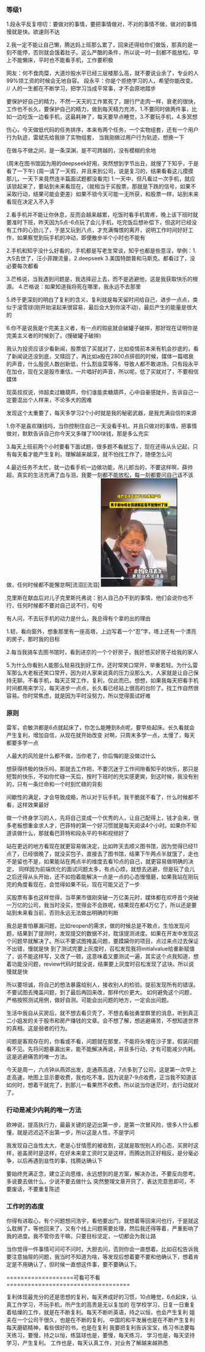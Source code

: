 

### 等级1
1.段永平反复唠叨：要做对的事情，要把事情做对，不对的事情不做，做对的事情慢就是快。欲速则不达

2.我一定不能让自己懒，腾达妈上班那么累了，回来还得给你们做饭，那真的是一刻不能停，否则就会饿着肚子。这么严酷的条件，所以说一时一刻都不能放松，早上不能懒床，平时也不能看手机，工作要积极


网友：何不食肉糜，大道炒股水平已经三层楼那么高，就不要说业余了，专业的人99%领工资的时候会无地自容。
段永平：你是个拒绝学习的人，希望你能改变。
// 人的一生都在不断学习，把学习当成平常事，才不会原地踏步

要保护好自己的精力，不然一天天的工作累死了，跟行尸走肉一样，衰老的很快，工作也不长久，要保护自己的精力，做到每天精力充沛，1.不要同时做两件事，比如一边吃饭一边看手机，这最耗神了，每天要早点睡觉，3.不要玩手机，4.多冥想


伤心，今天做低代码的任务排序，本来有两个任务，一个实物组套，还有一个用户行为轨迹，雷斌先给我排了实物组套，
当我刚做过用户行为轨迹，想换一下

在做与不做之间，是一条深渊，是不可跨越的，没有模糊的余地

(周末在图书馆因为用的deepseek好用，突然想到字节出丑，就搜了下知乎，于是看了一下午)
(周一请了一天假，并且来到公司，说是复习的，结果看看这儿摸摸那儿，一天下来竟然连半篇面试题都没看完)
1.一天中，但凡看过一次手机，就应该锁起来了，要站到未来看现在，（就相当于买股票，那就是下跌的信号，如果不采取行动，结果可能会更差）如果不锁今天可能一无所获，和股票一样，站到未来看现在决定入不入手

2.看手机并不能让你休息，反而会越来越累，吃饭时看手机胃疼，晚上该下班时就要准时下班，昨天因为5点-6点玩了会儿手机，吃完饭后想补偿下，但这时已经没有工作的心劲儿了，于是又玩到八点，才充满悔恨的离开，说明工作时间好好工作，如果察觉到玩手机的冲动，即便散步半个小时也不能有

2.手机和知乎没什么好看的，手机都是写老生常谈，知乎也都是些意淫，举例：1.大S去世了，汪小菲蹭流量，2.deepseek  3.美国特朗普和马斯克。都看过了，没必要每次都看

3.芒格说，当我遇到问题是，我选择迎上去，而不是逃避他，这是我获取快乐的根源。
4.芒格说：如果知道我将死在哪里，我永远不去那里

5.终于更深刻的明白了复利的含义，复利就是每天留时间给自己，进步一点点，类似于滚雪球(刚开始滚起来很容易，最后会大到你滚不动)，最后产生的能量是很大的

6.你不是说我是个完美主义者，有一点的瑕疵就会破罐子破摔，那好现在证明你是完美主义者的时候到了。(搜破罐子破摔)


我认为投资应该少看新闻，股票低了买就对了，比如疫情前本来有机会抄底的，看了新闻说还没到底，又赎回了，再比如a股在2800点徘徊的时候，媒体一篇唱衰的声音，什么股民人数创新低，什么割韭菜等等，导致人都不敢进场，只有段永平在加仓，现在又是股市重估，一片唱好的声音，所以呢，低了买就对了，不要相信媒体

现英叔叔说，帅超卖过糖葫芦，你们谁能卖糖葫芦，心中自豪感陡升，告诉自己一定要混出个人样来，不论多大的困难


发现这个太重要了，每天多学习2个小时就是我的秘密武器，是我充满自信的来源

1.你不是喜欢赚钱吗，当你控制住自己一天没看手机，并且只做对的事情，把事情做对，默默告诉自己你今天又多赚了100块钱，那是多么充实



3.每天上班前两个小时要看下面试题，很多题不看就忘了，现在还得从头记起，只有每天看才能产生复利，理解越来越深，就不怕找工作了，随便怎么问

4.最近任务不太忙，就一边看手机一边做功能，吊儿郎当的，不要这样啊，薛帅超，真实的生活充满了血与泪，我要一刻都不能放松，每一刻都要问自己该不该做，任何时候都不能懈怠啊[流泪][流泪]
<img src="assets/image-4.png"  width='200px' />

克里斯在献血后对儿子克里斯托弗说：别人自己办不到的事情，他们会说你也不行，任何时候都不要对自己说不行，句号

有人问，不去玩手机的动力是什么，我总得有个拿的出的理由

1.韧，看向窗外，想象那里有一座高塔，上边写着一个“忍”字，塔上还有一个漂亮的房子，那时我的目标

2.每当我骑车去图书馆时，看到进京的一个个好房子，我好想买好房子给我的家人





5.为什么你看别人能那么轻易找到好工作。还时常笑口常开，举重若轻。为什么雷军那么大老板还笑口常开，因为对人家来说真的压力没那么大，人家就是让自己保持无聊。不看手机，每天正常工作，复利，仅此而已。想想，如果我每天把看手机时间都用来学习，每天进步一点点，长久看已经站上很高的台阶了。找工作自然很容易。你时常焦虑，就是因为平时没努力，所以觉得面试好难


### 原则
雷军，俞敏洪都是6点就起床了，你怎么能睡到8点呢，要早些起床。长久看就会产生复利，增加自信，从现在就开始改变
对啊，只周末多学一点，太慢了，每天都要多学一点


人最大的风险是什么都不做，当你老了，你后悔的是没做过什么

想获得终极的快乐吗，那就去工作把，不要沉迷于工作间隙看知乎的快乐，那只是短暂的快乐，不如你忙碌一天后，按时下班时的充实感更爽，到这时候，我没有别的，只有一条烂命和一个时刻忙碌的背影

间歇性的满足，才会导致成瘾，所以对于玩手机，我干脆就不看了，什么时候都不看，这样效果最好


做一个终身学习的人，先将自己变成一个优秀的人，让自己配得上，钱才会来，很多老板想重金求人才，巴菲特的第一个好习惯就是每天阅读4个小时。如果你不知道该做什么，那就看巴菲特和段永平的书和视频好了

站在更远的地方看现在就更容易做决定，比如昨天去顺义图书馆，因为觉得已经11点了，已经很晚了，就没买包子，直接去了图书馆，结果下午两点半就饿了，走也不是留也不是，如果能站在两点半的维度去看10点的自己，就更容易做明确的决定，
同样因为前端优化的面试问题太多，有点心烦，就想去逃避，但是玩了会儿之后还得从头开始，还不如抱着能解决一点是一点的心态慢慢磨，如果我站在刚玩完的角度看现在，会觉得如果不玩，现在可能又近了一步

买股票有事也这样觉得，当苹果市值刚突破一万亿美元时，媒体都在欢呼首个突破一万亿的公司，我当时没买，觉得会不会跌呢，结果现在都4万亿了，所以还是要站到未来看当前，否则永远无法做出明确的判断


我总是害怕暴漏问题，比如reopen的需求，做的时候总是不敢点，生怕发现问题，结果到了提测时，发现提交的数据不对，耽误提测进度。如果在开发中发现这个问题早就解决了。所以不要试图掩盖问题，要蹂躏你的项目，点过来点过去保证不出错，慢就是快
到了测试完要上灰度时，召松发现我将initialvalue给重新赋值了，说不能这样写，又改了一顿，这意味着又要测试一遍，其实这个点我知道，想着功能没问题，review代码时就没说，结果要上灰度时召松发现了这块。所以说慢就是快

所以要坦诚，将自己的想法暴露给别人，接收别人的检验。提前发现所有的错误。不要试图去掩盖问题，到了最后再回来改，那样代价更大。
如何避免这个问题，严格按照测试用例，做好自测。可能会出问题的地方，一定会出问题。

生活中我自从买房后，就不想去看贝壳了，不想去看拙勇堂群里的消息，听到真正二小姐发的关于股市和房产赚钱的文章。会不想了解，想逃避痛苦，不想知道世界的真相。这是弱者的行为。

问题是客观存在的，你看或不看，问题就在那里，不能将头埋在沙子里，假装问题看不见。先将问题暴漏出来，能不能解决再说，并且多行动，才有可能减少内耗。这是逃避痛苦的唯一方法。

今天是周一，六点钟从燕郊出发，走通燕高速，7点多到了公司，这是第一次早上走高速，地图上显示要收费，我也吃不准，因为说是7-9点收费，正当我不知道该如何时，想着干就完了，到那儿一看果然不收费。所以说当你迷茫时，去行动就对了。



### 行动是减少内耗的唯一方法
欧神说，提高执行力，最最关键的是迈出第一步，是第一次冒风险，很多人什么都懂，就是迟迟迈不出第一步，所以这是人性，不是学问


我发现自己韭性太大，老是心甘情愿的被收割，这就是取悦别人的心态，买房时这样，爸盖房时是这样，在好未来拿工资时又是这样，而腾达则正好相反。是分毫必争，以后再遇到韭性的事，找腾达确认下


要始终充满正念，建立正向思维，永远想到的是方案，解决办法，不要反向思考。多说要去做什么，少说不要去做什么
突然整理文章开窍了，表达完意思即可，不要废话，不要重复陈述


### 工作时的态度
你得有进取心，有个问题想问浩宇，看他要出门，就想着等回来问也行，于是就这么耽搁了，等他回来了，又有个线上问题需要处理，然后我还得等着，严重影响了我的进度。我不管你去干嘛，只要目标坚定，一切都会为我让路

当你觉得一件事情可问可不问时，大胆去问，否则你会一直想着。比如召松告诉我要注意抽屉的问题，我当时不知道为啥，等发现后想着要不要和他确认下，想着肯定是不用确认了，但时候一直想这件事，要不要确认下。

===================可看可不看===================================

复利体现最充分的还是思想的复利，每天养成好的习惯，10点睡觉，6点起床，认真工作学习，不玩手机，所产生的高贵是无以复加的
在学校学习，日复一日重复着枯燥的工作，就是在不断复利。每天不断听英语，持之以恒，也会产生复利
姐夫在一个公司干很久，也是在不断的复利，
中国的和平发展也是在不断产生复利
每天磨砺精神，看些很好的书，也是在复利
我要把复利告诉宝宝，练习书法要每天练习，要慢，持之以恒，练篮球也是，要慢，每天练习，
学习也是，每天坚持学习，产生复利。
工作也是，每天认真工作，对业务了解越来越熟悉
